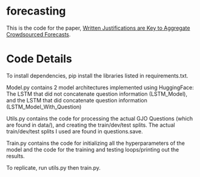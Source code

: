 # forecasting
This is the code for the paper, [Written Justifications are Key to Aggregate Crowdsourced Forecasts](https://aclanthology.org/2021.findings-emnlp.355.pdf).

# Code Details
To install dependencies, pip install the libraries listed in requirements.txt.

Model.py contains 2 model architectures implemented using HuggingFace: The LSTM that did not concatenate question information (LSTM_Model), 
and the LSTM that did concatenate question information (LSTM_Model_With_Question)

Utils.py contains the code for processing the actual GJO Questions (which are found in data/), and creating the train/dev/test splits. The actual train/dev/test 
splits I used are found in questions.save. 

Train.py contains the code for initializing all the hyperparameters of the model and the code for the training and testing loops/printing out the results. 

To replicate, run utils.py then train.py.